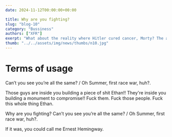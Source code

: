 ```yaml
---
date: 2024-11-12T00:00:00+00:00

title: Why are you fighting?
slug: "blog-10"
category: "Bussiness"
authors: ["XFR"]
exerpt: "What about the reality where Hitler cured cancer, Morty? The answer is: Don't think about it."
thumb: "../../assets/img/news/thumbs/n10.jpg"
---
```


# Terms of usage

Can’t you see you’re all the same? / Oh Summer, first race war, huh?.

Those guys are inside you building a piece of shit Ethan!! They're inside you building a monument to compromise!! Fuck them. Fuck those people. Fuck this whole thing Ethan.

Why are you fighting? Can’t you see you’re all the same? / Oh Summer, first race war, huh?.

If it was, you could call me Ernest Hemingway.
